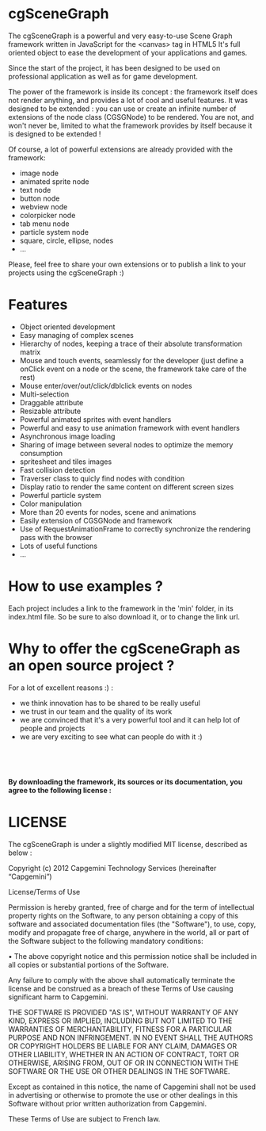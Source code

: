 cgSceneGraph
============

The cgSceneGraph is a powerful and very easy-to-use Scene Graph framework written in JavaScript for the &lt;canvas&gt; tag in HTML5
It's full oriented object to ease the development of your applications and games.

Since the start of the project, it has been designed to be used on professional application as well as for game development.

The power of the framework is inside its concept : the framework itself does not render anything, and provides a lot of cool and useful features.
It was designed to be extended : you can use or create an infinite number of extensions of the node class (CGSGNode) to be rendered.
You are not, and won't never be, limited to what the framework provides by itself because it is designed to be extended !

Of course, a lot of powerful extensions are already provided with the framework:
- image node
- animated sprite node
- text node
- button node
- webview node
- colorpicker node
- tab menu node
- particle system node
- square, circle, ellipse, nodes
- ...

Please, feel free to share your own extensions or to publish a link to your projects using the cgSceneGraph :)

Features
========
* Object oriented development
* Easy managing of complex scenes
* Hierarchy of nodes, keeping a trace of their absolute transformation matrix
* Mouse and touch events, seamlessly for the developer (just define a onClick event on a node or the scene, the framework take care of the rest)
* Mouse enter/over/out/click/dblclick events on nodes
* Multi-selection
* Draggable attribute
* Resizable attribute
* Powerful animated sprites with event handlers
* Powerful and easy to use animation framework with event handlers
* Asynchronous image loading
* Sharing of image between several nodes to optimize the memory consumption
* spritesheet and tiles images
* Fast collision detection
* Traverser class to quicly find nodes with condition
* Display ratio to render the same content on different screen sizes
* Powerful particle system
* Color manipulation
* More than 20 events for nodes, scene and animations
* Easily extension of CGSGNode and framework
* Use of RequestAnimationFrame to correctly synchronize the rendering pass with the browser
* Lots of useful functions
* ...

How to use examples ?
=====================
Each project includes a link to the framework in the 'min' folder, in its index.html file.
So be sure to also download it, or to change the link url.


Why to offer the cgSceneGraph as an open source project ?
=========================================================
For a lot of excellent reasons :) :
* we think innovation has to be shared to be really useful
* we trust in our team and the quality of its work
* we are convinced that it's a very powerful tool and it can help lot of people and projects
* we are very exciting to see what can people do with it :)

## &nbsp; 
#### By downloading the framework, its sources or its documentation, you agree to the following license :

LICENSE
=======
The cgSceneGraph is under a slightly modified MIT license, described as below :

Copyright (c) 2012  Capgemini Technology Services (hereinafter “Capgemini”)

License/Terms of Use

Permission is hereby granted, free of charge and for the term of intellectual property rights on the Software, to any person obtaining a copy of this software and associated documentation files (the "Software"), to use, copy, modify and propagate free of charge, anywhere in the world, all or part of the Software subject to the following mandatory conditions:

•  The above copyright notice and this permission notice shall be included in all copies or substantial portions of the Software.

Any failure to comply with the above shall automatically terminate the license and be construed as a breach of these Terms of Use causing significant harm to Capgemini.

THE SOFTWARE IS PROVIDED "AS IS", WITHOUT WARRANTY OF ANY KIND, EXPRESS OR IMPLIED, INCLUDING BUT NOT LIMITED TO THE WARRANTIES OF MERCHANTABILITY, FITNESS FOR A PARTICULAR PURPOSE AND NON INFRINGEMENT. IN NO EVENT SHALL THE AUTHORS OR COPYRIGHT HOLDERS BE LIABLE FOR ANY CLAIM, DAMAGES OR OTHER LIABILITY, WHETHER IN AN ACTION OF CONTRACT, TORT OR OTHERWISE, ARISING FROM, OUT OF OR IN CONNECTION WITH THE SOFTWARE OR THE USE OR OTHER DEALINGS IN THE SOFTWARE.

Except as contained in this notice, the name of Capgemini shall not be used in advertising or otherwise to promote the use or other dealings in this Software without prior written authorization from Capgemini.

These Terms of Use are subject to French law.
